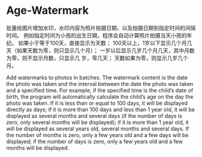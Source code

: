 # Age-Watermark
批量给图片增加水印，水印内容为照片拍摄日期，以及拍摄日期到指定时间的间隔时间。
例如指定时间为小孩的出生日期，程序会自动计算照片拍摄当天小孩的年纪。
如果小于等于100天，直接显示为天数；
100天以上，1岁以下显示几个月几天（如果天数为零，则只显示几个月）；
一岁以后显示几岁几个月几天，其中月数为零，则不显示月数，只显示几
岁，零几天；
天数如果为零，则显示几岁几个月。

Add watermarks to photos in batches. The watermark content is the date 
the photo was taken and the interval between the date the photo was 
taken and a specified time. For example, if the specified time is the 
child’s date of birth, the program will automatically calculate the 
child’s age on the day the photo was taken. If it is less than or 
equal to 100 days, it will be displayed directly as days; if it is 
more than 100 days and less than 1 year old, it will be displayed as 
several months and several days (if the number of days is zero, only 
several months will be displayed); if it is more than 1 year old, it 
will be displayed as several years old, several months and several days. 
If the number of months is zero, only a few years old and a few days will 
be displayed; if the number of days is zero, only a few years old and a 
few months will be displayed.
